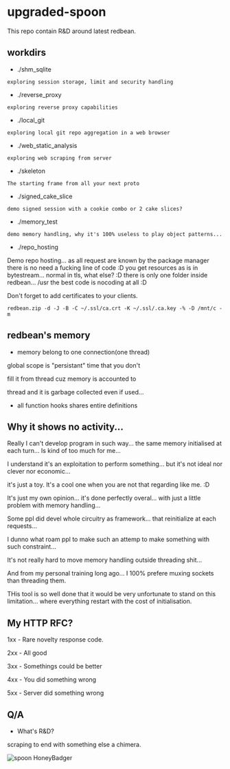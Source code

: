 # upgraded-spoon
This repo contain R&amp;D around latest redbean.

## workdirs

- ./shm_sqlite

```exploring session storage, limit and security handling```

- ./reverse_proxy

```exploring reverse proxy capabilities```

- ./local_git

```exploring local git repo aggregation in a web browser```

- ./web_static_analysis

```exploring web scraping from server```

- ./skeleton

```The starting frame from all your next proto```

- ./signed_cake_slice

```demo signed session with a cookie combo or 2 cake slices?```

- ./memory_test

```demo memory handling, why it's 100% useless to play object patterns...```

- ./repo_hosting

Demo repo hosting... as all request are known by the package manager there is no need a fucking line of code :D
you get resources as is in bytestream... normal in tls, what else? :D
there is only one folder inside redbean... /usr the best code is nocoding at all :D

Don't forget to add certificates to your clients.

```redbean.zip -d -J -B -C ~/.ssl/ca.crt -K ~/.ssl/.ca.key -% -D /mnt/c -m```

## redbean's memory

- memory belong to one connection(one thread)

global scope is "persistant" time that you don't 

fill it from thread cuz memory is accounted to 

thread and it is garbage collected even if used...

- all function hooks shares entire definitions

## Why it shows no activity...

Really I can't develop program in such way... the same memory initialised at each turn... Is kind of too much for me...

I understand it's an exploitation to perform something... but it's not ideal nor clever nor economic...

it's just a toy. It's a cool one when you are not that regarding like me. :D

It's just my own opinion... it's done perfectly overal... with just a little problem with memory handling...

Some ppl did devel whole circuitry as framework... that reinitialize at each requests...

I dunno what roam ppl to make such an attemp to make something with such constraint...

It's not really hard to move memory handling outside threading shit...

And from my personal training long ago... I 100% prefere muxing sockets than threading them.

THis tool is so well done that it would be very unfortunate to stand on this limitation... where everything restart with the cost of initialisation.

## My HTTP RFC?

1xx - Rare novelty response code.

2xx - All good

3xx - Somethings could be better

4xx - You did something wrong

5xx - Server did something wrong

## Q/A

- What's R&amp;D?

scraping to end with something else a chimera.

![spoon HoneyBadger](.rzh-ts.asc.png)

